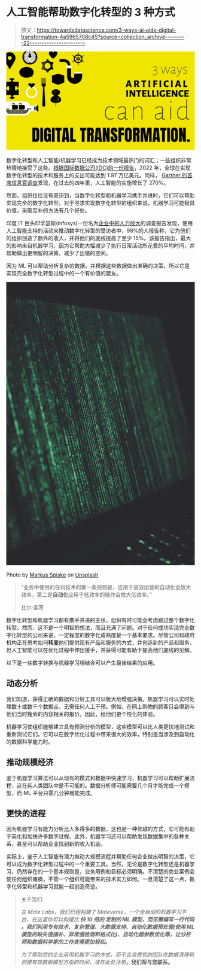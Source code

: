 # 人工智能帮助数字化转型的 3 种方式

> 原文：<https://towardsdatascience.com/3-ways-ai-aids-digital-transformation-4a5965708c45?source=collection_archive---------22----------------------->

![](img/536f42c87ddefae0992130e9ea9c7de5.png)

数字化转型和人工智能/机器学习已经成为技术领域最热门的词汇；一些组织非常热情地接受了这些。[根据国际数据公司(IDC)的一份报告](https://www.telecomstechnews.com/news/2018/nov/23/digital-transformation-investment-will-reach-197-trillion/)，2022 年，全球在实现数字化转型的技术和服务上的支出可能达到 1.97 万亿美元。同样， [Gartner 的首席信息官调查](https://venturebeat.com/2019/01/21/gartner-enterprise-ai-implementation-grew-270-over-the-past-four-years/)发现，在过去的四年里，人工智能的实施增长了 270%。

然而，组织往往没有意识到，当数字化转型和机器学习携手并进时，它们可以帮助实现完全的数字化转型。对于寻求实现数字化转型的组织来说，机器学习可能极具价值。采取互补的方法有几个好处。

印度 IT 巨头印孚瑟斯(Infosys)一份名为[企业中的人力放大](https://www.infosys.com/human-amplification/)的调查报告发现，使用人工智能支持的活动来推动数字化转型的受访者中，98%的人报告称，它为他们的组织创造了额外的收入，并将他们的底线提高了至少 15%。该报告指出，最大的影响来自机器学习，因为它帮助大幅减少了执行日常活动所花费的平均时间，并帮助做出更明智的决策，减少了出错的空间。

因为 ML 可以帮助分析复杂的数据，并根据这些数据做出准确的决策，所以它是实现完全数字化转型过程中的一个有价值的盟友。

![](img/1089cb0a742506f2b4ab2dc47cfa08d4.png)

Photo by [Markus Spiske](https://unsplash.com/@markusspiske?utm_source=medium&utm_medium=referral) on [Unsplash](https://unsplash.com?utm_source=medium&utm_medium=referral)

> “业务中使用的任何技术的第一条规则是，应用于高效运营的自动化会放大效率。第二是**自动化**应用于低效率的操作会放大低效率。”
> 
> 比尔·盖茨

数字化转型和机器学习都有携手并进的主张，组织有时可能会考虑跳过整个数字化转型。然而，这不是一个明智的想法，而且充满了问题。对于任何成功实现完全数字化转型的公司来说，一定程度的数字化成熟度是一个基本要求。尽管公司和政府机构正在思考如何**转变**他们提供现有产品和服务的方式，并创造新的产品和服务，但人工智能可以在优化过程中伸出援手，并获得可能有助于提高他们底线的见解。

以下是一些数字转换与机器学习相结合可以产生最佳结果的应用。

## 动态分析

我们知道，获得正确的数据和分析工具可以极大地增强决策。机器学习可以实时处理数十或数千个数据点，无需任何人工干预。例如，在网上购物的顾客只会得到与他们当时搜索的内容相关的报价。因此，给他们更个性化的体验。

机器学习使组织能够建立具有预测分析的模型，这些模型可以比人类更快地测试和重新测试它们。它可以在数字优化过程中带来很大的效率，特别是当涉及到自动化的数据科学能力时。

## **推动规模经济**

鉴于机器学习算法可以从现有的模式和数据中快速学习，机器学习可以帮助扩展流程，这在纯人类团队中是不可能的。数据分析师可能需要几个月才能完成一个模型，而 ML 平台只需几分钟就能完成。

## **更快的进程**

因为机器学习有能力分析比人多得多的数据，这也是一种优越的方式，它可能有助于简化和加快许多数字过程。此外，机器学习还可以帮助发现数据集中的各种关系，甚至可以帮助企业找到新的收入机会。

实际上，鉴于人工智能有潜力推动大规模流程并帮助任何企业做出明智的决策，它可以成为数字化转型过程中的一个重要工具。当然，无论是数字化转型还是机器学习，仍然存在的一个基本规则是，业务用例和目标必须明确。不清楚的商业案例会使任何组织瘫痪，不管一个组织可能带来的技术实力如何。一旦清楚了这一点，数字化转型和机器学习就能一起创造奇迹。

> 关于我们
> 
> *在 Mate Labs，我们已经构建了 Mateverse，一个全自动的机器学习平台，在这里你可以构建比* ***快 10 倍的* ***定制的 ML 模型，而无需编写一行代码*** *。我们利用专有技术、复杂管道、大数据支持、自动化数据预处理(使用 ML 模型的缺失值插补、异常值检测和格式化)、自动化超参数优化等，让分析师和数据科学家的工作变得更加轻松。***
> 
> *为了帮助您的企业采用机器学习的方式，而不会浪费您的团队在数据清理和创建有效数据模型方面的时间，请在此处注册*[](http://bit.ly/MLtftwi)**，我们将与您联系。**